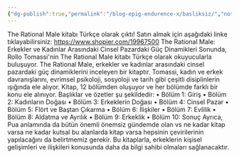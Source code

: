 ```yaml
---
{"dg-publish":true,"permalink":"/blog-epig-endurence-x/basliksiz/","noteIcon":""}
---
```


The Rational Male kitabı Türkçe olarak çıktı! Satın almak için aşağıdaki linke tıklayabilirsiniz: https://www.shopier.com/19967500 The Rational Male: Erkekler ve Kadınlar Arasındaki Cinsel Pazardaki Güç Dinamikleri Sonunda, Rollo Tomassi'nin The Rational Male kitabı Türkçe olarak okuyucularla buluşuyor. The Rational Male, erkekler ve kadınlar arasındaki cinsel pazardaki güç dinamiklerini inceleyen bir kitaptır. Tomassi, kadın ve erkek davranışlarını, evrimsel psikoloji, sosyoloji ve tarih gibi çeşitli disiplinlerin ışığında ele alıyor. Kitap, 12 bölümden oluşuyor ve her bölümde farklı bir konu ele alınıyor. Başlıklar ve özetler şu şekildedir: • Bölüm 1: Giriş • Bölüm 2: Kadınların Doğası • Bölüm 3: Erkeklerin Doğası • Bölüm 4: Cinsel Pazar • Bölüm 5: Flört ve Baştan Çıkarma • Bölüm 6: İlişkiler • Bölüm 7: Evlilik • Bölüm 8: Aldatma ve Ayrılık • Bölüm 9: Erkeklik • Bölüm 10: Sonuç Ayrıca, Pua anlamında da bütün önemli önemsiz gündemde olan vs ne kadar kitap varsa ne kadar kutsal bu alanlarda kitap varsa hepsinin çevirilerinin yapılacağını da belirtmemiz gerekir. Bu kitaplarla, erkeklerin kişisel gelişimleri ve ilişkileri konusunda daha da bilgi sahibi olmaları sağlanacaktır.


